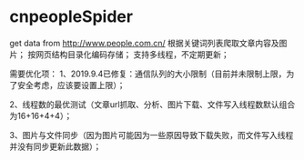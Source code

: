 # cnpeopleSpider
get data from http://www.people.com.cn/
根据关键词列表爬取文章内容及图片；
按网页结构目录化编码存储；
支持多线程，不定期更新；

需要优化项：
1、2019.9.4已修复：通信队列的大小限制（目前并未限制上限，为了安全考虑，应该要设置上限）；

2、线程数的最优测试（文章url抓取、分析、图片下载、文件写入线程数默认组合为16+16+4+4）；

3、图片与文件同步（因为图片可能因为一些原因导致下载失败，而文件写入线程并没有同步更新此数据）；
